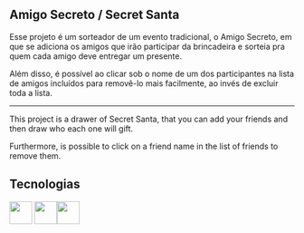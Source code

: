 ﻿## Amigo Secreto / Secret Santa
  Esse projeto é um sorteador de um evento tradicional, o Amigo Secreto, em que se adiciona os amigos que irão participar da brincadeira e sorteia pra quem cada amigo deve entregar um presente.

  Além disso, é possível ao clicar sob o nome de um dos participantes na lista de amigos incluídos para removê-lo mais facilmente, ao invés de excluir toda a lista.
  - - - - - - - - - - - - - - - - - - - - - - - - - - - - - - - - - - - - - - - - - - - - - - - - - - - - - - - - - - - - - - - - - - - - - - - - - - - - - - - - - - - - - - - - - - - - - - - - - -
  This project is a drawer of Secret Santa, that you can add your friends and then draw who each one will gift.

  Furthermore, is possible to click on a friend name in the list of friends to remove them.
  
## Tecnologias
<img src="https://cdn.jsdelivr.net/gh/devicons/devicon/icons/javascript/javascript-original.svg" width="40" height="40"/> <img src="https://cdn.jsdelivr.net/gh/devicons/devicon/icons/html5/html5-original.svg" width="40" heigh="40"/><img src="https://cdn.jsdelivr.net/gh/devicons/devicon/icons/css3/css3-original.svg" width="40" heigh="40"/>
